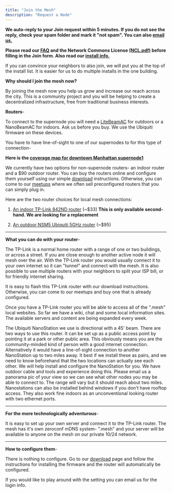 ```yaml
---
title: "Join the Mesh"
description: "Request a Node"
---
```


**We auto-reply to your Join request within 5 minutes. If you do not see the reply, check your spam folder and mark it "not spam". You can also [email us.](mailto:install@nycmesh.net)**

**Please read our [FAQ](/faq) and the Network Commons License [(NCL.pdf)](/ncl.pdf) before filling in the Join form. Also read our [install info.](/install)**

If you can convince your neighbors to also join, we will put you at the top of the install list. It is easier for us to do multiple installs in the one building.

**Why should I join the mesh now?**

By joining the mesh now you help us grow and increase our reach across the city. This is a community project and you will be helping to create a decentralized infrastructure, free from traditional business interests.

**Routers**-

To connect to the supernode you will need a [LiteBeamAC](https://www.amazon.com/Ubiquiti-5GHz-LiteBeam-23DBI-LBE-5AC-23-US/dp/B01ANIQCE6/) for outdoors or a NanoBeamAC for indoors. Ask us before you buy. We use the Ubiquiti firmware on these devices.

You have to have line-of-sight to one of our supernodes to for this type of connection-

**Here is the [coverage map for downtown Manhattan supernode1](/map/nodes/227)**

We currently have two options for non-supernode routers- an indoor router and a $90 outdoor router. You can buy the routers online and configure them yourself using our simple [download](/download) instructions. Otherwise, you can come to our [meetups](https://www.meetup.com/nycmesh/) where we often sell preconfigured routers that you can simply plug in.

Here are the two router choices for local mesh connections:

1.  [An indoor TP-Link 842ND router](https://www.amazon.com/dp/B006E04T9I/?tag=tl-wr842nd-nycmesh-20) (~$33) **This is only available second-hand. We are looking for a replacement**

2.  [An outdoor NSM5 Ubiquiti 5GHz router](https://www.amazon.com/dp/B0049AVWAO/?tag=nsm5-nycmesh-20) (~$95)

---

**What you can do with your router**-

The TP-Link is a normal home router with a range of one or two buildings, or across a street. If you are close enough to another active node it will mesh over the air. With the TP-Link router you would usually connect it to your own internet so it can "tunnel" and connect with the mesh. It is also possible to use multiple routers with your neighbors to split your ISP bill, or for friendly internet sharing.

It is easy to flash this TP-Link router with our download instructions. Otherwise, you can come to our meetups and buy one that is already configured.

Once you have a TP-Link router you will be able to access all of the ".mesh" local websites. So far we have a wiki, chat and some local information sites. The available servers and content are being expanded every week.

The Ubiquiti NanoStation we use is directional with a 45' beam. There are two ways to use this router. It can be set up as a public access point by pointing it at a park or other public area. This obviously means you are the community-minded kind of person with a good internet connection. Alternatively it would have a line-of-sight connection to another NanoStation up to two miles away. It best if we install these as pairs, and we need to know beforehand that the two locations can actually see each other. We will help install and configure the NanoStation for you. We have outdoor cable and tools and experience doing this. Please email us a panorama pic of your view so we can see what other nodes you may be able to connect to. The range will vary but it should reach about two miles. Nanostations can also be installed behind windows if you don't have rooftop access. They also work fine indoors as an unconventional looking router with two ethernet ports.

---

**For the more technologically adventurous**-

It is easy to set up your own server and connect it to the TP-Link router. The mesh has it's own zeroconf mDNS system- ".mesh" and your server will be available to anyone on the mesh on our private 10/24 network.

---

**How to configure them**-

There is nothing to configure. Go to our [download](/download) page and follow the instructions for installing the firmware and the router will automatically be configured.

If you would like to play around with the setting you can email us for the login info.
